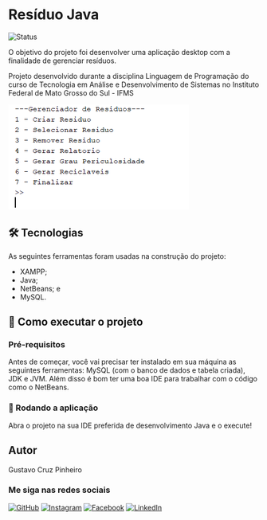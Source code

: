 # Resíduo Java

![Status](http://img.shields.io/static/v1?label=Status&message=FINALIZADO&color=GREEN&style=for-the-badge)
<!-- ![Java](https://img.shields.io/badge/java-%23ED8B00.svg?style=for-the-badge&logo=openjdk&logoColor=white)
![MySQL](https://img.shields.io/badge/mysql-%2300f.svg?style=for-the-badge&logo=mysql&logoColor=white)
![NetBeans IDE](https://img.shields.io/badge/NetBeansIDE-1B6AC6.svg?style=for-the-badge&logo=apache-netbeans-ide&logoColor=white) -->

O objetivo do projeto foi desenvolver uma aplicação desktop com a finalidade de gerenciar resíduos.

Projeto desenvolvido durante a disciplina Linguagem de Programação do curso de Tecnologia em Análise e Desenvolvimento de Sistemas no Instituto Federal de Mato Grosso do Sul - IFMS

![Demonstração da Aplicação](./assets/demo.png)

## 🛠 Tecnologias

As seguintes ferramentas foram usadas na construção do projeto:

* XAMPP;
* Java;
* NetBeans; e
* MySQL.

## 🚀 Como executar o projeto

### Pré-requisitos

Antes de começar, você vai precisar ter instalado em sua máquina as seguintes ferramentas: MySQL (com o banco de dados e tabela criada), JDK e JVM. Além disso é bom ter uma boa IDE para trabalhar com o código como o NetBeans.

### 🧭 Rodando a aplicação

Abra o projeto na sua IDE preferida de desenvolvimento Java e o execute!

## Autor

Gustavo Cruz Pinheiro

### Me siga nas redes sociais

<a href="https://github.com/Gustavo-Cruz-Pinheiro">![GitHub](https://img.shields.io/badge/github-%23121011.svg?style=for-the-badge&logo=github&logoColor=white)</a>
<a href="https://www.instagram.com/gusttavo.cruz_">![Instagram](https://img.shields.io/badge/Instagram-%23E4405F.svg?style=for-the-badge&logo=Instagram&logoColor=white)</a>
<a href="https://www.facebook.com/gustavocruzpinheiro">![Facebook](https://img.shields.io/badge/Facebook-%231877F2.svg?style=for-the-badge&logo=Facebook&logoColor=white)</a>
<a href="https://www.linkedin.com/in/gustavo-cruz-pinheiro-61b852217/">![LinkedIn](https://img.shields.io/badge/linkedin-%230077B5.svg?style=for-the-badge&logo=linkedin&logoColor=white)</a>
